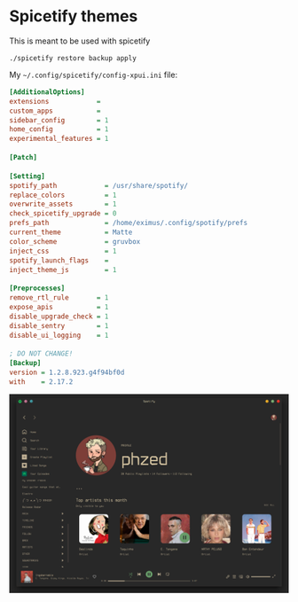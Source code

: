 # Spicetify themes

This is meant to be used with spicetify

```
./spicetify restore backup apply
```

My `~/.config/spicetify/config-xpui.ini` file:

```ini
[AdditionalOptions]
extensions            =
custom_apps           =
sidebar_config        = 1
home_config           = 1
experimental_features = 1

[Patch]

[Setting]
spotify_path            = /usr/share/spotify/
replace_colors          = 1
overwrite_assets        = 1
check_spicetify_upgrade = 0
prefs_path              = /home/eximus/.config/spotify/prefs
current_theme           = Matte
color_scheme            = gruvbox
inject_css              = 1
spotify_launch_flags    =
inject_theme_js         = 1

[Preprocesses]
remove_rtl_rule       = 1
expose_apis           = 1
disable_upgrade_check = 1
disable_sentry        = 1
disable_ui_logging    = 1

; DO NOT CHANGE!
[Backup]
version = 1.2.8.923.g4f94bf0d
with    = 2.17.2
```

![1](../../screenshots/spotify.png)

